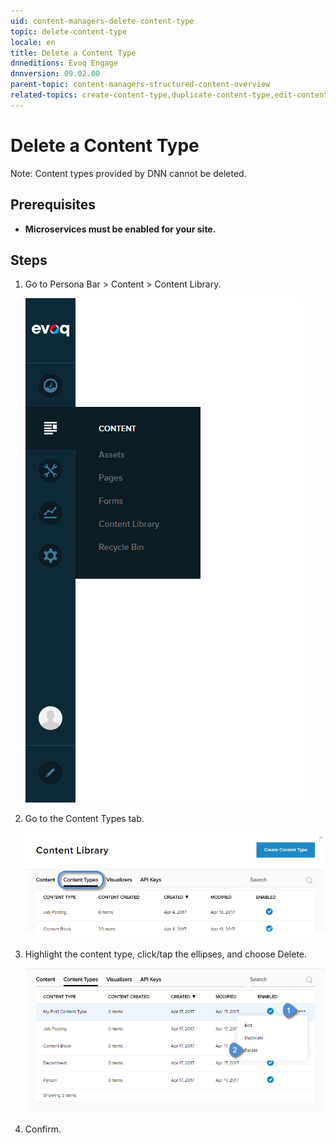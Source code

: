 ```yaml
---
uid: content-managers-delete-content-type
topic: delete-content-type
locale: en
title: Delete a Content Type
dnneditions: Evoq Engage
dnnversion: 09.02.00
parent-topic: content-managers-structured-content-overview
related-topics: create-content-type,duplicate-content-type,edit-content-type,content-fields-versus-form-fields
---
```


# Delete a Content Type

Note: Content types provided by DNN cannot be deleted.

## Prerequisites

*   **Microservices must be enabled for your site.**

## Steps

1.  Go to Persona Bar \> Content \> Content Library.
    
    ![Persona Bar > Content > Content Library](/images/scr-pbar-cmg-Content-E91.png)
    
    
2.  Go to the Content Types tab.
    
    ![Content Types](/images/scr-pbtabs-all-Content-ContentLibrary-ContentTypes-E91.png)
    
3.  Highlight the content type, click/tap the ellipses, and choose Delete.
    
      
    
    ![Content Type ellipses menu > Delete](/images/scr-ContentTypes-Ellipses-Delete-E91.png)
    
      
    
4.  Confirm.